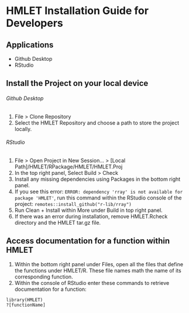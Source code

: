 # HMLET Installation Guide for Developers

## Applications
* Github Desktop
* RStudio 

## Install the Project on your local device 
###### Github Desktop
1. File > Clone Repository 
2. Select the HMLET Repository and choose a path to store the project locally. 

###### RStudio 
1. File > Open Project in New Session... > [Local Path]/HMLET/RPackage/HMLET/HMLET.Proj
2. In the top right panel, Select Build > Check
3. Install any missing dependencies using Packages in the bottom right panel. 
4. If you see this error: `ERROR: dependency 'rray' is not available for package 'HMLET'`, run this command within the RStudio console of the project: `remotes::install_github("r-lib/rray")`
5. Run Clean + Install within More under Build in top right panel. 
6. If there was an error during installation, remove HMLET.Rcheck directory and the HMLET tar.gz file. 

## Access documentation for a function within HMLET 
1. Within the bottom right panel under Files, open all the files that define the functions under HMLET/R. These file names math the name of its corresponding function. 
2. Within the console of RStudio enter these commands to retrieve documentation for a function:
```
library(HMLET)
?[functionName]
```
